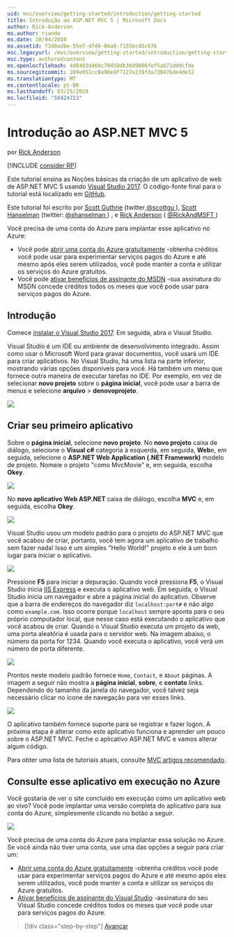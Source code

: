 ```yaml
---
uid: mvc/overview/getting-started/introduction/getting-started
title: Introdução ao ASP.NET MVC 5 | Microsoft Docs
author: Rick-Anderson
ms.author: riande
ms.date: 10/04/2018
ms.assetid: f3d8adbe-55e7-4fd4-84a8-7155bc45c676
msc.legacyurl: /mvc/overview/getting-started/introduction/getting-started
msc.type: authoredcontent
ms.openlocfilehash: 4d8483d46bc79459db36d9006fef5ab71dddcfde
ms.sourcegitcommit: 289e051cc8a90e8f7127e239fda73047bde4de12
ms.translationtype: MT
ms.contentlocale: pt-BR
ms.lasthandoff: 03/25/2019
ms.locfileid: "58424723"
---
```

<a name="getting-started-with-aspnet-mvc-5"></a>Introdução ao ASP.NET MVC 5
====================
por [Rick Anderson]((https://twitter.com/RickAndMSFT))

[!INCLUDE [consider RP](../../../../includes/razor.md)]

Este tutorial ensina as Noções básicas da criação de um aplicativo de web de ASP.NET MVC 5 usando [Visual Studio 2017](https://visualstudio.microsoft.com/downloads/?utm_medium=microsoft&utm_source=docs.microsoft.com&utm_campaign=button+cta&utm_content=download+vs2017). O código-fonte final para o tutorial está localizado em [GitHub](https://github.com/aspnet/AspNetDocs/tree/master/aspnet/mvc/overview/getting-started/introduction/sample/MvcMovie/MvcMovie).

Este tutorial foi escrito por [Scott Guthrie](https://weblogs.asp.net/scottgu/) (twitter[ @scottgu ](https://twitter.com/scottgu) ), [Scott Hanselman](http://www.hanselman.com/blog/) (twitter: [ @shanselman ](https://twitter.com/shanselman) ) , e [Rick Anderson](https://twitter.com/RickAndMSFT) ( [ @RickAndMSFT ](https://twitter.com/#!/RickAndMSFT) )

Você precisa de uma conta do Azure para implantar esse aplicativo no Azure:

- Você pode [abrir uma conta do Azure gratuitamente](https://azure.microsoft.com/pricing/free-trial/?WT.mc_id=A443DD604) -obtenha créditos você pode usar para experimentar serviços pagos do Azure e até mesmo após eles serem utilizados, você pode manter a conta e utilizar os serviços do Azure gratuitos.
- Você pode [ativar benefícios de assinante do MSDN](https://azure.microsoft.com/pricing/member-offers/msdn-benefits-details/?WT.mc_id=A443DD604) -sua assinatura do MSDN concede créditos todos os meses que você pode usar para serviços pagos do Azure.

## <a name="get-started"></a>Introdução

Comece [instalar o Visual Studio 2017](https://visualstudio.microsoft.com/downloads/?utm_medium=microsoft&utm_source=docs.microsoft.com&utm_campaign=button+cta&utm_content=download+vs2017). Em seguida, abra o Visual Studio.

Visual Studio é um IDE ou ambiente de desenvolvimento integrado. Assim como usar o Microsoft Word para gravar documentos, você usará um IDE para criar aplicativos. No Visual Studio, há uma lista na parte inferior, mostrando várias opções disponíveis para você. Há também um menu que fornece outra maneira de executar tarefas no IDE. Por exemplo, em vez de selecionar **novo projeto** sobre o **página inicial**, você pode usar a barra de menus e selecione **arquivo** > **denovoprojeto**.

![](getting-started/_static/image1.png)

## <a name="create-your-first-app"></a>Criar seu primeiro aplicativo

Sobre o **página inicial**, selecione **novo projeto**. No **novo projeto** caixa de diálogo, selecione o **Visual c#** categoria à esquerda, em seguida, **Web**e, em seguida, selecione o **ASP.NET Web Application (.NET Framework)**  modelo de projeto. Nomeie o projeto "como MvcMovie" e, em seguida, escolha **Okey**.

![](getting-started/_static/image2.png)

No **novo aplicativo Web ASP.NET** caixa de diálogo, escolha **MVC** e, em seguida, escolha **Okey**.

![](getting-started/_static/image3.png)

Visual Studio usou um modelo padrão para o projeto do ASP.NET MVC que você acabou de criar, portanto, você tem agora um aplicativo de trabalho sem fazer nada! Isso é um simples "Hello World!" projeto e ele á um bom lugar para iniciar o aplicativo.

![](getting-started/_static/image4.png)

Pressione **F5** para iniciar a depuração. Quando você pressiona **F5**, o Visual Studio inicia [IIS Express](/iis/extensions/introduction-to-iis-express/iis-express-overview) e executa o aplicativo web. Em seguida, o Visual Studio inicia um navegador e abre a página inicial do aplicativo. Observe que a barra de endereços do navegador diz `localhost:port#` e não algo como `example.com`. Isso ocorre porque `localhost` sempre aponta para o seu próprio computador local, que nesse caso está executando o aplicativo que você acabou de criar. Quando o Visual Studio executa um projeto da web, uma porta aleatória é usada para o servidor web. Na imagem abaixo, o número da porta for 1234. Quando você executa o aplicativo, você verá um número de porta diferente.

![](getting-started/_static/image5.png)

Prontos neste modelo padrão fornece `Home`, `Contact`, e `About` páginas. A imagem a seguir não mostra a **página inicial**, **sobre**, e **contato** links. Dependendo do tamanho da janela do navegador, você talvez seja necessário clicar no ícone de navegação para ver esses links.

![](getting-started/_static/image6.png)

O aplicativo também fornece suporte para se registrar e fazer logon. A próxima etapa é alterar como este aplicativo funciona e aprender um pouco sobre o ASP.NET MVC. Feche o aplicativo ASP.NET MVC e vamos alterar algum código.

Para obter uma lista de tutoriais atuais, consulte [MVC artigos recomendado](../mvc-learning-sequence.md).

## <a name="see-this-app-running-on-azure"></a>Consulte esse aplicativo em execução no Azure

Você gostaria de ver o site concluído em execução como um aplicativo web ao vivo? Você pode implantar uma versão completa do aplicativo para sua conta do Azure, simplesmente clicando no botão a seguir.

[![](https://azuredeploy.net/deploybutton.png)](https://azuredeploy.net/?repository=https://github.com/aspnet/AspNetDocs/tree/master/aspnet/mvc/overview/getting-started/introduction/sample/MvcMovie&amp;WT.mc_id=deploy_azure_aspnet)

Você precisa de uma conta do Azure para implantar essa solução no Azure. Se você ainda não tiver uma conta, use uma das opções a seguir para criar um:

- [Abrir uma conta do Azure gratuitamente](https://azure.microsoft.com/pricing/free-trial/?WT.mc_id=A443DD604) -obtenha créditos você pode usar para experimentar serviços pagos do Azure e até mesmo após eles serem utilizados, você pode manter a conta e utilizar os serviços do Azure gratuitos.
- [Ativar benefícios de assinante do Visual Studio](https://azure.microsoft.com/pricing/member-offers/credit-for-visual-studio-subscribers) -assinatura do seu Visual Studio concede créditos todos os meses que você pode usar para serviços pagos do Azure.

> [!div class="step-by-step"]
> [Avançar](adding-a-controller.md)
